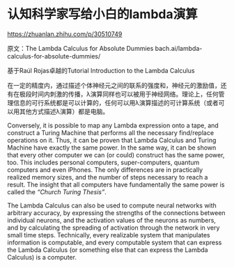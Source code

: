 # 认知科学家写给小白的lambda演算


https://zhuanlan.zhihu.com/p/30510749

原文：The Lambda Calculus for Absolute Dummies
bach.ai/lambda-calculus-for-absolute-dummies/

基于Raúl Rojas卓越的Tutorial Introduction to the Lambda Calculus




在一定的精度内，通过描述个体神经元之间的联系的强度和，神经元的激励值，还有在极段时间内刺激的传播，λ演算同样也可以被用于神经网络。理论上，任何管理信息的可行系统都是可以计算的，任何可以用λ演算描述的可计算系统（或者可以用其他方式描述λ演算）都是电脑。


Conversely, it is possible to map any Lambda expression onto a tape, and construct a Turing Machine that performs all the necessary find/replace operations on it. Thus, it can be proven that Lambda Calculus and Turing Machine have exactly the same power. In the same way, it can be shown that every other computer we can (or could) construct has the same power, too. This includes personal computers, super-computers, quantum computers and even iPhones. The only differences are in practically realized memory sizes, and the number of steps necessary to reach a result. The insight that all computers have fundamentally the same power is called the *“Church Turing Thesis”*.

The Lambda Calculus can also be used to compute neural networks with arbitrary accuracy, by expressing the strengths of the connections between individual neurons, and the activation values of the neurons as numbers, and by calculating the spreading of activation through the network in very small time steps. Technically, every realizable system that manipulates information is computable, and every computable system that can express the Lambda Calculus (or something else that can express the Lambda Calculus) is a computer.











